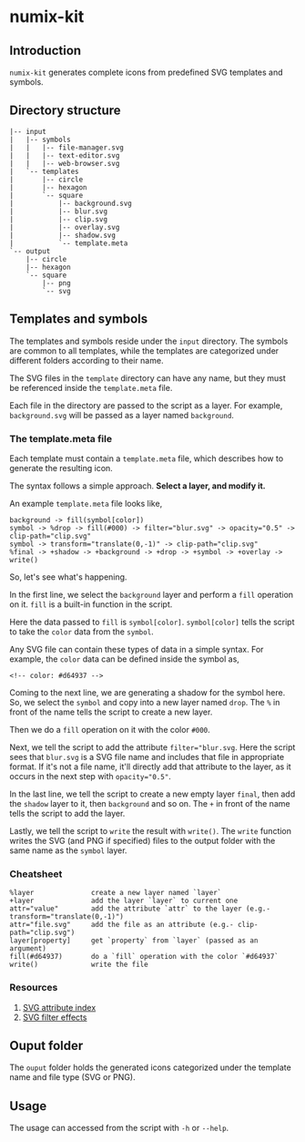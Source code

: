 # numix-kit

## Introduction

`numix-kit` generates complete icons from predefined SVG templates and symbols.

## Directory structure

    |-- input
    |   |-- symbols
    |   |   |-- file-manager.svg
    |   |   |-- text-editor.svg
    |   |   |-- web-browser.svg
    |   `-- templates
    |       |-- circle
    |       |-- hexagon
    |       `-- square
    |           |-- background.svg
    |           |-- blur.svg
    |           |-- clip.svg
    |           |-- overlay.svg
    |           |-- shadow.svg
    |           `-- template.meta
    `-- output
        |-- circle
        |-- hexagon
        `-- square
            |-- png
            `-- svg

## Templates and symbols

The templates and symbols reside under the `input` directory. The symbols are common to all templates, while the templates are categorized under different folders according to their name.

The SVG files in the `template` directory can have any name, but they must be referenced inside the `template.meta` file.

Each file in the directory are passed to the script as a layer. For example, `background.svg` will be passed as a layer named `background`.

### The template.meta file

Each template must contain a `template.meta` file, which describes how to generate the resulting icon.

The syntax follows a simple approach. **Select a layer, and modify it.**

An example `template.meta` file looks like,

    background -> fill(symbol[color])
    symbol -> %drop -> fill(#000) -> filter="blur.svg" -> opacity="0.5" -> clip-path="clip.svg"
    symbol -> transform="translate(0,-1)" -> clip-path="clip.svg"
    %final -> +shadow -> +background -> +drop -> +symbol -> +overlay -> write()

So, let's see what's happening.

In the first line, we select the `background` layer and perform a `fill` operation on it. `fill` is a built-in function in the script.

Here the data passed to `fill` is `symbol[color]`. `symbol[color]` tells the script to take the `color` data from the `symbol`.

Any SVG file can contain these types of data in a simple syntax. For example, the `color` data can be defined inside the symbol as,

    <!-- color: #d64937 -->

Coming to the next line, we are generating a shadow for the symbol here. So, we select the `symbol` and copy into a new layer named `drop`. The `%` in front of the name tells the script to create a new layer.

Then we do a `fill` operation on it with the color `#000`.

Next, we tell the script to add the attribute `filter="blur.svg`. Here the script sees that `blur.svg` is a SVG file name and includes that file in appropriate format. If it's not a file name, it'll directly add that attribute to the layer, as it occurs in the next step with `opacity="0.5"`.

In the last line, we tell the script to create a new empty layer `final`, then add the `shadow` layer to it, then `background` and so on. The `+` in front of the name tells the script to add the layer.

Lastly, we tell the script to `write` the result with `write()`. The `write` function writes the SVG (and PNG if specified) files to the output folder with the same name as the `symbol` layer.

### Cheatsheet

    %layer              create a new layer named `layer`
    +layer              add the layer `layer` to current one
    attr="value"        add the attribute `attr` to the layer (e.g.- transform="translate(0,-1)")
    attr="file.svg"     add the file as an attribute (e.g.- clip-path="clip.svg")
    layer[property]     get `property` from `layer` (passed as an argument)
    fill(#d64937)       do a `fill` operation with the color `#d64937`
    write()             write the file

### Resources

1. [SVG attribute index](http://www.w3.org/TR/SVG/attindex.html)
2. [SVG filter effects](http://www.w3.org/TR/SVG/filters.html)

## Ouput folder

The `ouput` folder holds the generated icons categorized under the template name and file type (SVG or PNG).

## Usage

The usage can accessed from the script with `-h` or `--help`.
